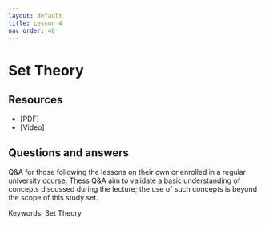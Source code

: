 ```yaml
---
layout: default
title: Lesson 4
nav_order: 40
---
```


<link type="text/css" rel="stylesheet" href="../style/main.css" />
<script src="../javascript/util.js"></script>

# Set Theory

<div id='bms_infobox'></div>

## Resources
* [PDF]
* [Video]

## Questions and answers

Q&A for those following the lessons on their own or enrolled in a regular university course. Thess Q&A aim to validate a basic understanding of concepts discussed during the lecture; the use of such concepts is beyond the scope of this study set. 

Keywords: Set Theory

<!---
<label class="bms_question" id="bmsqa1" onclick="toggle('bmsqa1')">+ Show</label>
What are the main specifications used in the Resource Description Framework as a standard model for data interchange on the web?
<div class='bms_answer' id='bmsqa1data' markdown='1'>
    RDF syntax (rdf), RDF Schema (rdfs) and XSD (xsd)
</div>
--->

<script  type="text/javascript">
    let info = { 
        "name": 'Set Theory'
        , "keywords": ['Set Theory']
        , "description": 'In this lesson we will introduce set theory (how sets are built and how they can be used) and how it connects to graphs. We will then apply this knowledge on sets and graphs to semantic similarity and corresponding measures.'
        , "teaches": ['Understanding what a set is and how they are used in science and other general domains'
            , 'Explaining how to build a set and how to perform basic operations on it'
            , 'Explaining how data properties are used to form sets and then do calculations on them (e.g. similarity)' 
            , 'Explaining what semantic similarity is with examples illustrating its usefulness'
            , 'Distinguishing, comparing and using different approaches to semantic similarity'
        ]
    }; 
    addMetadata(info);
    addInfoBox(info);
</script>
